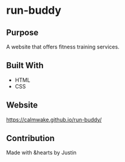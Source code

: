 # run-buddy

## Purpose
A website that offers fitness training services.

## Built With
* HTML
* CSS

## Website
https://calmwake.github.io/run-buddy/

## Contribution
Made with &hearts by Justin

